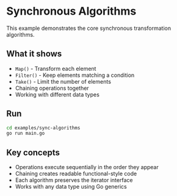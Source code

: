 # Synchronous Algorithms

This example demonstrates the core synchronous transformation algorithms.

## What it shows

- `Map()` - Transform each element
- `Filter()` - Keep elements matching a condition
- `Take()` - Limit the number of elements
- Chaining operations together
- Working with different data types

## Run

```bash
cd examples/sync-algorithms
go run main.go
```

## Key concepts

- Operations execute sequentially in the order they appear
- Chaining creates readable functional-style code
- Each algorithm preserves the iterator interface
- Works with any data type using Go generics